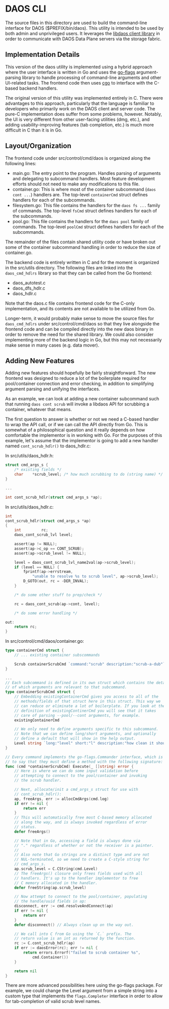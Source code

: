# DAOS CLI

The source files in this directory are used to build the command-line interface for DAOS ($PREFIX/bin/daos). This utility is intended to be used by both admin and unprivileged users. It leverages the <a href="../../../client/api/README.md">libdaos client library</a> in order to communicate with DAOS Data Plane servers via the storage fabric.

## Implementation Details

This version of the daos utility is implemented using a hybrid approach where the user interface is written in Go and uses the <a href="https://github.com/jessevdk/go-flags">go-flags</a> argument-parsing library to handle processing of command-line arguments and other UI-related tasks. The frontend code then uses <a href="https://golang.org/cmd/cgo/">cgo</a> to interface with the C-based backend handlers.

The original version of this utility was implemented entirely in C. There were advantages to this approach, particularly that the language is familiar to developers who primarily work on the DAOS client and server code. The pure-C implementation does suffer from some problems, however. Notably, the UI is very different from other user-facing utilities (dmg, etc.), and adding usability-improving features (tab completion, etc.) is much more difficult in C than it is in Go.

## Layout/Organization

The frontend code under src/control/cmd/daos is organized along the following lines:
  * main.go: The entry point to the program. Handles parsing of arguments and delegating to subcommand handlers. Most feature development efforts should not need to make any modifications to this file.
  * container.go: This is where most of the container subcommand (`daos cont ...`) handlers are. The top-level `containerCmd` struct defines handlers for each of the subcommands.
  * filesystem.go: This file contains the handlers for the `daos fs ...` family of commands. The top-level `fsCmd` struct defines handlers for each of the subcommands.
  * pool.go: This file contains the handlers for the `daos pool` family of commands. The top-level `poolCmd` struct defines handlers for each of the subcommands.

The remainder of the files contain shared utility code or have broken out some of the container subcommand handling in order to reduce the size of container.go.

The backend code is entirely written in C and for the moment is organized in the src/utils directory. The following files are linked into the `daos_cmd_hdlrs` library so that they can be called from the Go frontend:
  * daos_autotest.c
  * daos_dfs_hdlr.c
  * daos_hdlr.c

Note that the daos.c file contains frontend code for the C-only implementation, and its contents are not available to be utilized from Go.

Longer-term, it would probably make sense to move the source files for `daos_cmd_hdlrs` under src/control/cmd/daos so that they live alongside the frontend code and can be compiled directly into the new daos binary in order to remove the need for the shared library. We could also consider implementing more of the backend logic in Go, but this may not necessarily make sense in many cases (e.g. data mover).

## Adding New Features

Adding new features should hopefully be fairly straightforward. The new frontend was designed to reduce a lot of the boilerplate required for pool/container connection and error checking, in addition to simplifying argument parsing and unifying the interfaces.

As an example, we can look at adding a new container subcommand such that running `daos cont scrub` will invoke a libdaos API for scrubbing a container, whatever that means.

The first question to answer is whether or not we need a C-based handler to wrap the API call, or if we can call the API directly from Go. This is somewhat of a philosophical question and it really depends on how comfortable the implementor is in working with Go. For the purposes of this example, let's assume that the implementor is going to add a new handler named `cont_scrub_hdlr()` to daos_hdlr.c:

In src/utils/daos_hdlr.h:
```C
struct cmd_args_s {
	/* existing fields */
	char	*scrub_level; /* how much scrubbing to do (string name) */
}

...

int cont_scrub_hdlr(struct cmd_args_s *ap);
```

In src/utils/daos_hdlr.c:
```C
int
cont_scrub_hdlr(struct cmd_args_s *ap)
{
	int			rc;
	daos_cont_scrub_lvl	level;

	assert(ap != NULL);
	assert(ap->c_op == CONT_SCRUB);
	assert(ap->scrub_level != NULL);

	level = daos_cont_scrub_lvl_name2val(ap->scrub_level);
	if (level == NULL) {
		fprintf(ap->errstream,
			"unable to resolve %s to scrub level", ap->scrub_level);
		D_GOTO(out, rc = -DER_INVAL);
	}

	/* do some other stuff to prep/check */

	rc = daos_cont_scrub(ap->cont, level);

	/* do some error handling */

out:
	return rc;
}
```

In src/control/cmd/daos/container.go:
```Go
type containerCmd struct {
	// ... existing container subscommands

	Scrub containerScrubCmd `command:"scrub" description:"scrub-a-dub"`
}

...
// Each subcommand is defined in its own struct which contains the details
// of which arguments are relevant to that subcommand.
type containerScrubCmd struct {
	// Embedding existingContainerCmd gives you access to all of the
	// methods/fields of that struct here in this struct. This way we
	// can reduce or eliminate a lot of boilerplate. If you look at the
	// definition of existingContinerCmd you will see that it takes
	// care of parsing --pool/--cont arguments, for example.
	existingContainerCmd

	// We only need to define arguments specific to this subcommand.
	// Note that we can define long/short arguments, and optionally
	// define a default that will show in the help output.
	Level string `long:"level" short:"l" description:"how clean it should be" default:"reasonably"`
}

// Every command implements the go-flags.Commander interface, which is
// to say that they must define a method with the following signature:
func (cmd *containerScrubCmd) Execute(_ []string) error {
	// Here is where we can do some input validation before
	// attempting to connect to the pool/container and invoking
	// the scrub handler.

	// Next, allocate/init a cmd_args_s struct for use with
	// cont_scrub_hdlr():
	ap, freeArgs, err := allocCmdArgs(cmd.log)
	if err != nil {
		return err
	}
	// This will automatically free most C-based memory allocated
	// along the way, and is always invoked regardless of error
	// status.
	defer freeArgs()

	// Note that in Go, accessing a field is always done via
	// "." regardless of whether or not the receiver is a pointer.
	//
	// Also note that Go strings are a distinct type and are not
	// NUL-terminated, so we need to create a C-style string for
	// cmd_args_s.
	ap.scrub_level = C.CString(cmd.Level)
	// The freeArgs() closure only frees fields used with all
	// handlers. It's up to the handler implementor to free
	// C memory allocated in the handler.
	defer freeString(ap.scrub_level)

	// Now attempt to connect to the pool/container, populating
	// the handle/uuid fields in ap:
	disconnect, err := cmd.resolveAndConnect(ap)
	if err != nil {
		return err
	}
	defer disconnect() // Always clean up on the way out.

	// We call into C from Go using the `C.` prefix. The
	// return value is an int as returned by the function.
	rc := C.cont_scrub_hdlr(ap)
	if err := daosError(rc); err != nil {
		return errors.Errorf("failed to scrub container %s",
			cmd.Container())
	}

	return nil
}
```

There are more advanced possibilities here using the go-flags package. For example, we could change the Level argument from a simple string into a custom type that implements the `flags.Completer` interface in order to allow for tab-completion of valid scrub level names.

